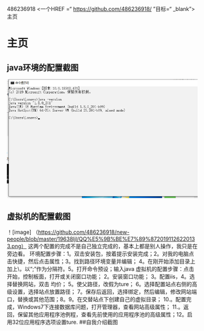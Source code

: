 486236918 <一个HREF =“ https://github.com/486236918/ ”目标=“ _blank”>主页</a>
# 主页
## java环境的配置截图
![image](https://github.com/486236918/new-people/blob/master/19638ljl/QQ%E5%9B%BE%E7%89%8720191126234237.png)
## 虚拟机的配置截图
！[image] （https://github.com/486236918/new-people/blob/master/19638ljl/QQ%E5%9B%BE%E7%89%8720191126220133.png）
这两个配置的完成不是自己独立完成的，基本上都是别人操作，我只是在旁边看。
环境配置步骤：1。双击安装包，按着提示安装完成；2。对我的电脑点击快捷，然后点击属性；3。找到路径环境变量并编辑； 4。在刚开始添加目录上加上\，以“;”作为分隔符。5。打开命令预设；输入java
虚拟机的配置步骤：点击开始，控制板面，打开或关闭窗口功能； 2。安装窗口功能； 3。配置iis，4。选择替换网站，双击
均价； 5。使父路径，改假为ture； 6。选择配置站点右侧的高级设置，选择站点放置路径； 7。保存后返回，选择绑定，然后编辑，修改网站端口，替换或其他范围；8。9。在交替站点下创建自己的虚拟目录； 10.。配置完成，Windows7下连接数据库问题，打开管理器，查看网站高级属性； 11.。返回，保留其他应用程序池例程，查看先前使用的应用程序池的高级属性；12。启用32位应用程序选项设置ture.
##自我介绍截图




